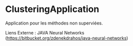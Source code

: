 # ClusteringApplication
Application pour les méthodes non superviées.


Liens Externe : 
JAVA Neural Networks (https://bitbucket.org/zdenekdrahos/java-neural-networks)
